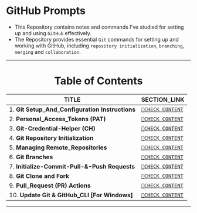 # GitHub Prompts
- This Repository contains notes and commands I've studied for setting up and using `GitHub` effectively.
- The Repository provides essential `Git` commands for setting up and working with GitHub, including `repository initialization`, `branching`, `merging` and `collaboration`.

---

<div align="center">
 <h1>Table of Contents</h1>
</div>

<div align="center">
 
| TITLE                                                                                                          | SECTION_LINK                                                                                                                                                       |
|----------------------------------------------------------------------------------------------------------------|--------------------------------------------------------------------------------------------------------------------------------------------------------------------|
| 1.  **Git Setup_And_Configuration Instructions**                                                               | [` 🔗CHECK CONTENT `](https://github.com/Yashvant-Chhapwale-Course-Work/GitHub_Prompts/blob/main/Git_Setup.md)                                                    |  
| 2.  **Personal_Access_Tokens (PAT)**                                                                           | [` 🔗CHECK CONTENT `](https://github.com/Yashvant-Chhapwale-Course-Work/GitHub_Prompts/blob/main/Personal_Access_Tokens(PAT).md)                                  |
| 3.  **Git-Credential-Helper (CH)**                                                                             | [` 🔗CHECK CONTENT `](https://github.com/Yashvant-Chhapwale-Course-Work/GitHub_Prompts/blob/main/Git-Credential-Helper%20(CH).md)                                |
| 4.  **Git Repository Initialization**                                                                          | [` 🔗CHECK CONTENT `](https://github.com/Yashvant-Chhapwale-Course-Work/GitHub_Prompts/blob/main/Git_Repo_Initialization.md)                                     |
| 5.  **Managing Remote_Repositories**                                                                           | [` 🔗CHECK CONTENT `](https://github.com/Yashvant-Chhapwale-Course-Work/GitHub_Prompts/blob/main/Remote_Repositories.md)                                          |
| 6.  **Git Branches**                                                                                           | [` 🔗CHECK CONTENT `](https://github.com/Yashvant-Chhapwale-Course-Work/GitHub_Prompts/blob/main/Git_Branches.md)                                                 |
| 7.  **Initialize-Commit-Pull-&-Push Requests**                                                                 | [` 🔗CHECK CONTENT `](https://github.com/Yashvant-Chhapwale-Course-Work/GitHub_Prompts/blob/main/Initialize_Commit_Pull_and_Push.md)                              |
| 8.  **Git Clone and Fork**                                                                                     | [` 🔗CHECK CONTENT `](https://github.com/Yashvant-Chhapwale-Course-Work/GitHub_Prompts/blob/main/Git_Clone_and_Fork.md)                                           |
| 9.  **Pull_Request (PR) Actions**                                                                              | [` 🔗CHECK CONTENT `](https://github.com/Yashvant-Chhapwale-Course-Work/GitHub_Prompts/blob/main/Git_Setup.md#update-git--github_cli-gh-for-windows)             |
| 10.  **Update Git & GitHub_CLI [For Windows]**                                                                  | [` 🔗CHECK CONTENT `](https://github.com/Yashvant-Chhapwale-Course-Work/GitHub_Prompts/blob/main/Git_Setup.md#update-git--github_cli-gh-for-windows)             |

</div>

---

